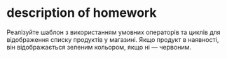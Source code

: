 # description of homework

Реалізуйте шаблон з використанням умовних операторів та циклів для відображення списку продуктів у магазині. 
Якщо продукт в наявності, він відображається зеленим кольором, якщо ні — червоним.
